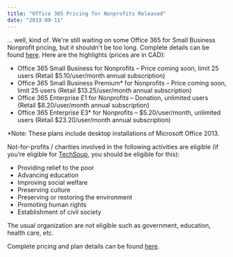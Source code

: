 ```yaml
---
title: "Office 365 Pricing for Nonprofits Released"
date: "2013-09-11"
---
```


... well, kind of. We're still waiting on some Office 365 for Small Business Nonprofit pricing, but it shouldn't be too long. Complete details can be found [here](http://www.microsoft.com/about/corporatecitizenship/en-us/nonprofits/faq/). Here are the highlights (prices are in CAD):

- Office 365 Small Business for Nonprofits – Price coming soon, limit 25 users (Retail $5.10/user/month annual subscription)
- Office 365 Small Business Premium\* for Nonprofits – Price coming soon, limit 25 users (Retail $13.25/user/month annual subscription)
- Office 365 Enterprise E1 for Nonprofits – Donation, unlimited users (Retail $8.20/user/month annual subscription)
- Office 365 Enterprise E3\* for Nonprofits – $5.20/user/month, unlimited users (Retail $23.20/user/month annual subscription)

\*Note: These plans include desktop installations of Microsoft Office 2013.

Not-for-profits / charities involved in the following activities are eligible (if you’re eligible for [TechSoup](https://www.techsoupcanada.ca/), you should be eligible for this):

- Providing relief to the poor
- Advancing education
- Improving social welfare
- Preserving culture
- Preserving or restoring the environment
- Promoting human rights
- Establishment of civil society

The usual organization are not eligible such as government, education, health care, etc.

Complete pricing and plan details can be found [here](http://office.microsoft.com/en-ca/non-profit/compare-office-365-for-nonprofits-plans-FX104081605.aspx).
